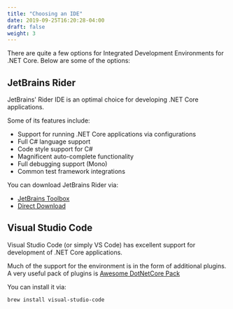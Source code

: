 ```yaml
---
title: "Choosing an IDE"
date: 2019-09-25T16:20:28-04:00
draft: false
weight: 3
---
```


There are quite a few options for Integrated Development Environments
for .NET Core. Below are some of the options:

## JetBrains Rider

JetBrains' Rider IDE is an optimal choice for developing .NET Core applications.

Some of its features include:

- Support for running .NET Core applications via configurations
- Full C# language support
- Code style support for C#
- Magnificent auto-complete functionality
- Full debugging support (Mono)
- Common test framework integrations

You can download JetBrains Rider via:

- [JetBrains Toolbox](https://www.jetbrains.com/toolbox/app/)
- [Direct Download](https://www.jetbrains.com/rider/)

## Visual Studio Code

Visual Studio Code (or simply VS Code) has excellent support for development of .NET Core 
applications.

Much of the support for the environment is in the form of additional plugins.
A very useful pack of plugins is [Awesome DotNetCore Pack](https://marketplace.visualstudio.com/items?itemName=salbert.awesome-dotnetcore-pack)

You can install it via:

```bash
brew install visual-studio-code
```
